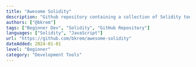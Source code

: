 ```yaml
---
title: "Awesome Solidity"
description: "Github repository containing a collection of Solidity tools, libraries, and resources"
authors: ["@bkrem"]
tags: ["Beginner Dev", "Solidity", "GitHub Repository"]
languages: ["Solidity", "JavaScript"]
url: "https://github.com/bkrem/awesome-solidity"
dateAdded: 2024-01-01
level: "Beginner"
category: "Development Tools"
---
```

